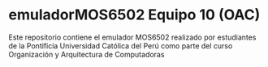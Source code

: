 # emuladorMOS6502 Equipo 10 (OAC)
Este repositorio contiene el emulador MOS6502 realizado por estudiantes de la Pontificia Universidad Católica del Perú como parte del curso Organización y Arquitectura de Computadoras
